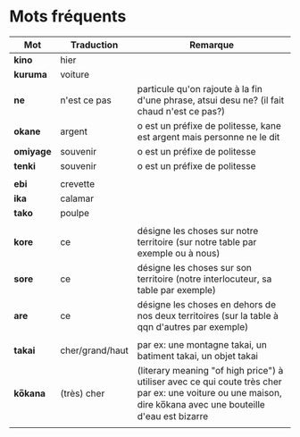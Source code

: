 # Mots fréquents

Mot | Traduction | Remarque
--- | --- | ---
**kino** | hier |
**kuruma** | voiture |
**ne** | n'est ce pas | particule qu'on rajoute à la fin d'une phrase, atsui desu ne? (il fait chaud n'est ce pas?)
**okane** | argent | o est un préfixe de politesse, kane est argent mais personne ne le dit
**omiyage** | souvenir | o est un préfixe de politesse
**tenki** | souvenir | o est un préfixe de politesse
|||
**ebi** | crevette |
**ika** | calamar |
**tako** | poulpe |
|||
**kore** | ce | désigne les choses sur notre territoire (sur notre table par exemple ou à nous)
**sore** | ce | désigne les choses sur son territoire (notre interlocuteur, sa table par exemple)
**are** | ce | désigne les choses en dehors de nos deux territoires (sur la table à qqn d'autres par exemple)
|||
**takai** | cher/grand/haut | par ex: une montagne takai, un batiment takai, un objet takai
**ko̅kana** | (très) cher | (literary meaning "of high price") à utiliser avec ce qui coute très cher par ex: une voiture ou une maison, dire ko̅kana avec une bouteille d'eau est bizarre
|||
